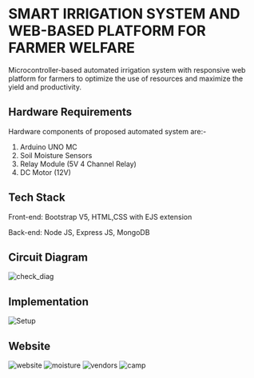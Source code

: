 
# SMART IRRIGATION SYSTEM AND WEB-BASED PLATFORM FOR FARMER WELFARE
Microcontroller-based automated irrigation system with responsive web platform for
farmers to optimize the use of resources and maximize the yield and productivity.

## Hardware Requirements
Hardware components of proposed automated system are:- 
1. Arduino UNO MC
2. Soil Moisture Sensors
3. Relay Module (5V 4 Channel Relay)
4. DC Motor (12V)

## Tech Stack
Front-end: Bootstrap V5, HTML,CSS with EJS extension

Back-end: Node JS, Express JS, MongoDB

## Circuit Diagram
![check_diag](https://user-images.githubusercontent.com/73582195/203791581-1852a69d-9047-4554-92e3-43ffac6a6f5e.png)

## Implementation
![Setup](https://user-images.githubusercontent.com/73582195/203797794-48cdb304-688f-4a11-a961-cdfa7c5a5488.png)

## Website
![website](https://user-images.githubusercontent.com/73582195/203794650-10e9b3ea-c871-4909-8756-8374aad41778.png)
![moisture](https://user-images.githubusercontent.com/73582195/203794678-e37df6ab-87ad-4688-b02d-8277e3821d61.png)
![vendors](https://user-images.githubusercontent.com/73582195/203794692-e4290a4a-a522-42a5-9e2c-b6d0339b576f.png)
![camp](https://user-images.githubusercontent.com/73582195/203794707-6c1146a3-9b71-4c01-9aa0-66417ec9700f.png)
